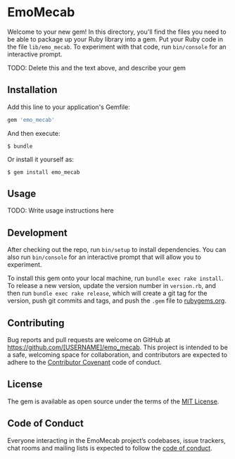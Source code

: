 # EmoMecab

Welcome to your new gem! In this directory, you'll find the files you need to be able to package up your Ruby library into a gem. Put your Ruby code in the file `lib/emo_mecab`. To experiment with that code, run `bin/console` for an interactive prompt.

TODO: Delete this and the text above, and describe your gem

## Installation

Add this line to your application's Gemfile:

```ruby
gem 'emo_mecab'
```

And then execute:

    $ bundle

Or install it yourself as:

    $ gem install emo_mecab

## Usage

TODO: Write usage instructions here

## Development

After checking out the repo, run `bin/setup` to install dependencies. You can also run `bin/console` for an interactive prompt that will allow you to experiment.

To install this gem onto your local machine, run `bundle exec rake install`. To release a new version, update the version number in `version.rb`, and then run `bundle exec rake release`, which will create a git tag for the version, push git commits and tags, and push the `.gem` file to [rubygems.org](https://rubygems.org).

## Contributing

Bug reports and pull requests are welcome on GitHub at https://github.com/[USERNAME]/emo_mecab. This project is intended to be a safe, welcoming space for collaboration, and contributors are expected to adhere to the [Contributor Covenant](http://contributor-covenant.org) code of conduct.

## License

The gem is available as open source under the terms of the [MIT License](https://opensource.org/licenses/MIT).

## Code of Conduct

Everyone interacting in the EmoMecab project’s codebases, issue trackers, chat rooms and mailing lists is expected to follow the [code of conduct](https://github.com/[USERNAME]/emo_mecab/blob/master/CODE_OF_CONDUCT.md).
